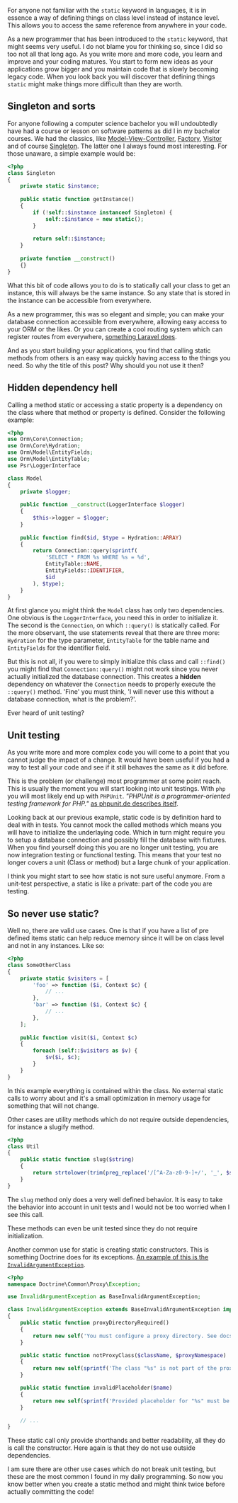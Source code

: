 [//]: # (TITLE: Avoiding static in your code)
[//]: # (DATE: 2016-10-21T08:00:00+01:00)
[//]: # (TAGS: php, machine learning, naive bayes)

For anyone not familiar with the `static` keyword in languages, it is in essence a way of defining things on class level instead of instance level. This allows you to access the same reference from anywhere in your code. 

As a new programmer that has been introduced to the `static` keyword, that might seems very useful. I do not blame you for thinking so, since I did so too not all that long ago. As you write more and more code, you learn and improve and your coding matures. You start to form new ideas as your applications grow bigger and you maintain code that is slowly becoming legacy code. When you look back you will discover that defining things `static` might make things more difficult than they are worth.

## Singleton and sorts
For anyone following a computer science bachelor you will undoubtedly have had a course or lesson on software patterns as did I in my bachelor courses. We had the classics, like [Model-View-Controller][wiki-mvc], [Factory][wiki-factory], [Visitor][wiki-visitor] and of course [Singleton][wiki-singleton]. The latter one I always found most interesting. For those unaware, a simple example would be:
```php
<?php
class Singleton
{
    private static $instance;
    
    public static function getInstance()
    {
        if (!self::$instance instanceof Singleton) {
            self::$instance = new static();
        }
        
        return self::$instance;
    }
    
    private function __construct()
    {}
}
```
What this bit of code allows you to do is to statically call your class to get an instance, this will always be the same instance. So any state that is stored in the instance can be accessible from everywhere.

As a new programmer, this was so elegant and simple; you can make your database connection accessible from everywhere, allowing easy access to your ORM or the likes. Or you can create a cool routing system which can register routes from everywhere, [something Laravel does][laravel-quickstart].

And as you start building your applications, you find that calling static methods from others is an easy way quickly having access to the things you need. So why the title of this post? Why should you not use it then?

## Hidden dependency hell
Calling a method static or accessing a static property is a dependency on the class where that method or property is defined. Consider the following example:
```php
<?php
use Orm\Core\Connection;
use Orm\Core\Hydration;
use Orm\Model\EntityFields;
use Orm\Model\EntityTable;
use Psr\LoggerInterface

class Model
{
    private $logger;
    
    public function __construct(LoggerInterface $logger)
    {
        $this->logger = $logger;
    }
    
    public function find($id, $type = Hydration::ARRAY)
    {
        return Connection::query(sprintf(
            'SELECT * FROM %s WHERE %s = %d',
            EntityTable::NAME,
            EntityFields::IDENTIFIER,
            $id
        ), $type);
    }
}
```
At first glance you might think the `Model` class has only two dependencies. One obvious is the `LoggerInterface`, you need this in order to initialize it. The second is the `Connection`, on which `::query()` is statically called. For the more observant, the use statements reveal that there are three more: `Hydration` for the type parameter, `EntityTable` for the table name and `EntityFields` for the identifier field.

But this is not all, if you were to simply initialize this class and call `::find()` you might find that `Connection::query()` might not work since you never actually initialized the database connection. This creates a __hidden__ dependency on whatever the `Connection` needs to properly execute the `::query()` method. 'Fine' you must think, 'I will never use this without a database connection, what is the problem?'.

Ever heard of unit testing?

## Unit testing
As you write more and more complex code you will come to a point that you cannot judge the impact of a change. It would have been useful if you had a way to test all your code and see if it still behaves the same as it did before.

This is the problem (or challenge) most programmer at some point reach. This is usually the moment you will start looking into unit testings. With `php` you will most likely end up with `PHPUnit`. _"PHPUnit is a programmer-oriented testing framework for PHP."_ [as phpunit.de describes itself][phpunit].

Looking back at our previous example, static code is by definition hard to deal with in tests. You cannot mock the called methods which means you will have to initialize the underlaying code. Which in turn might require you to setup a database connection and possibly fill the database with fixtures. When you find yourself doing this you are no longer unit testing, you are now integration testing or functional testing. This means that your test no longer covers a unit (Class or method) but a large chunk of your application.

I think you might start to see how static is not sure useful anymore. From a unit-test perspective, a static is like a private: part of the code you are testing.

## So never use static?
Well no, there are valid use cases. One is that if you have a list of pre defined items static can help reduce memory since it will be on class level and not in any instances. Like so:
```php
<?php
class SomeOtherClass
{
    private static $visitors = [
        'foo' => function ($i, Context $c) {
            // ...
        },
        'bar' => function ($i, Context $c) {
            // ...
        },
    ];
    
    public function visit($i, Context $c)
    {
        foreach (self::$visitors as $v) {
            $v($i, $c);
        }
    }
}
```
In this example everything is contained within the class. No external static calls to worry about and it's a small optimization in memory usage for something that will not change.

Other cases are utility methods which do not require outside dependencies, for instance a slugify method.
```php
<?php
class Util
{
    public static function slug($string)
    {
        return strtolower(trim(preg_replace('/[^A-Za-z0-9-]+/', '_', $string)));
    }
}
```
The `slug` method only does a very well defined behavior. It is easy to take the behavior into account in unit tests and I would not be too worried when I see this call.

These methods can even be unit tested since they do not require initialization.

Another common use for static is creating static constructors. This is something Doctrine does for its exceptions. [An example of this is the `InvalidArgumentException`][doctrine-invalid-argument-exception].

```php
<?php
namespace Doctrine\Common\Proxy\Exception;

use InvalidArgumentException as BaseInvalidArgumentException;

class InvalidArgumentException extends BaseInvalidArgumentException implements ProxyException
{
    public static function proxyDirectoryRequired()
    {
        return new self('You must configure a proxy directory. See docs for details');
    }

    public static function notProxyClass($className, $proxyNamespace)
    {
        return new self(sprintf('The class "%s" is not part of the proxy namespace "%s"', $className, $proxyNamespace));
    }

    public static function invalidPlaceholder($name)
    {
        return new self(sprintf('Provided placeholder for "%s" must be either a string or a valid callable', $name));
    }

    // ...
}
```
These static call only provide shorthands and better readability, all they do is call the constructor. Here again is that they do not use outside dependencies.

I am sure there are other use cases which do not break unit testing, but these are the most common I found in my daily programming. So now you know better when you create a static method and might think twice before actually committing the code!

[wiki-mvc]: https://en.wikipedia.org/wiki/Model%E2%80%93view%E2%80%93controller
[wiki-factory]: https://en.wikipedia.org/wiki/Factory_(object-oriented_programming)
[wiki-visitor]: https://en.wikipedia.org/wiki/Visitor_pattern
[wiki-singleton]: https://en.wikipedia.org/wiki/Singleton_pattern
[laravel-quickstart]: https://laravel.com/docs/5.2/routing#basic-routing
[phpunit]: https://phpunit.de/
[doctrine-invalid-argument-exception]: https://github.com/doctrine/common/blob/master/lib/Doctrine/Common/Proxy/Exception/InvalidArgumentException.php
